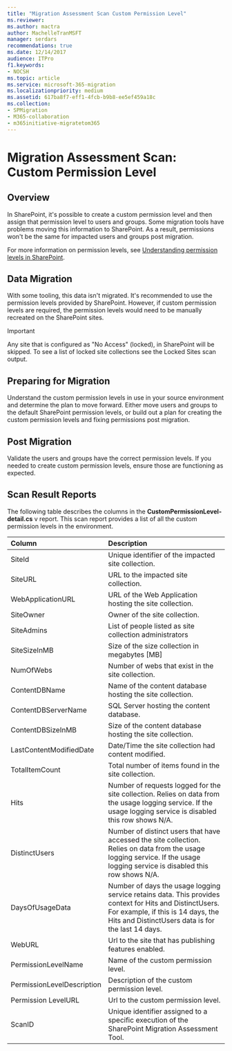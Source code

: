 ```yaml
---
title: "Migration Assessment Scan Custom Permission Level"
ms.reviewer: 
ms.author: mactra
author: MachelleTranMSFT
manager: serdars
recommendations: true
ms.date: 12/14/2017
audience: ITPro
f1.keywords:
- NOCSH
ms.topic: article
ms.service: microsoft-365-migration
ms.localizationpriority: medium
ms.assetid: 617ba8f7-eff1-4fcb-b9b8-ee5ef459a18c
ms.collection:
- SPMigration
- M365-collaboration
- m365initiative-migratetom365
---
```


# Migration Assessment Scan: Custom Permission Level

## Overview

In SharePoint, it's possible to create a custom permission level and then assign that permission level to users and groups. Some migration tools have problems moving this information to SharePoint. As a result, permissions won't be the same for impacted users and groups post migration.
  
For more information on permission levels, see [Understanding permission levels in SharePoint](/sharepoint/understanding-permission-levels).
  
## Data Migration

With some tooling, this data isn't migrated. It's recommended to use the permission levels provided by SharePoint. However, if custom permission levels are required, the permission levels would need to be manually recreated on the SharePoint sites.
  
> [!IMPORTANT]
> Any site that is configured as "No Access" (locked), in SharePoint will be skipped. To see a list of locked site collections see the Locked Sites scan output. 
  
## Preparing for Migration

Understand the custom permission levels in use in your source environment and determine the plan to move forward. Either move users and groups to the default SharePoint permission levels, or build out a plan for creating the custom permission levels and fixing permissions post migration.
  
## Post Migration

Validate the users and groups have the correct permission levels. If you needed to create custom permission levels, ensure those are functioning as expected.
  
## Scan Result Reports

The following table describes the columns in the **CustomPermissionLevel-detail.cs** v report. This scan report provides a list of all the custom permission levels in the environment. 
  
|**Column**|**Description**|
|:-----|:-----|
|SiteId  <br/> |Unique identifier of the impacted site collection.  <br/> |
|SiteURL  <br/> |URL to the impacted site collection.  <br/> |
|WebApplicationURL  <br/> |URL of the Web Application hosting the site collection.  <br/> |
|SiteOwner  <br/> |Owner of the site collection.  <br/> |
|SiteAdmins  <br/> |List of people listed as site collection administrators  <br/> |
|SiteSizeInMB  <br/> |Size of the size collection in megabytes [MB]  <br/> |
|NumOfWebs  <br/> |Number of webs that exist in the site collection.  <br/> |
|ContentDBName  <br/> |Name of the content database hosting the site collection.  <br/> |
|ContentDBServerName  <br/> |SQL Server hosting the content database.  <br/> |
|ContentDBSizeInMB  <br/> |Size of the content database hosting the site collection.  <br/> |
|LastContentModifiedDate  <br/> |Date/Time the site collection had content modified.  <br/> |
|TotalItemCount  <br/> |Total number of items found in the site collection.  <br/> |
|Hits  <br/> |Number of requests logged for the site collection. Relies on data from the usage logging service. If the usage logging service is disabled this row shows N/A.  <br/> |
|DistinctUsers  <br/> |Number of distinct users that have accessed the site collection. Relies on data from the usage logging service. If the usage logging service is disabled this row shows N/A.  <br/> |
|DaysOfUsageData  <br/> |Number of days the usage logging service retains data. This provides context for Hits and DistinctUsers. For example, if this is 14 days, the Hits and DistinctUsers data is for the last 14 days.  <br/> |
|WebURL  <br/> |Url to the site that has publishing features enabled.  <br/> |
|PermissionLevelName  <br/> |Name of the custom permission level.  <br/> |
|PermissionLevelDescription  <br/> |Description of the custom permission level.  <br/> |
|Permission LevelURL  <br/> |Url to the custom permission level.  <br/> |
|ScanID  <br/> |Unique identifier assigned to a specific execution of the SharePoint Migration Assessment Tool.  <br/> |
   

